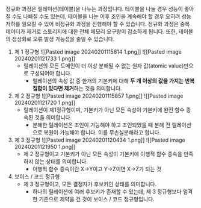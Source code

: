 정규화 과정은 릴레이션(테이블)을 나누는 과정입니다. 테이블을 나눌 경우 성능이 좋아질 수도 나빠질 수도 있는데, 테이블을 나눈 이후 조인을 계속해야 할 경우 오히려 성능 저하를 일으킬 수 있어 비정규화 과정을 진행해야 할 수 있습니다. 정규화 과정은 중복 데이터가 제거로 스토리지에 대한 전체 메모리 요구량이 감소하게 됩니다. 또한, 테이블의 정상화로 오류 발생 가능성을 줄일 수 있습니다.

1. 제 1 정규형
    ![[Pasted image 20240201115814 1.png]]
    ![[Pasted image 20240201121733 1.png]]
    - 릴레이션의 모든 도메인이 더 이상 분해될 수 없는 원자 값(atomic value)만으로 구성되어야 합니다.
        - 릴레이션의 속성 값 중 한개의 기본키에 대해 **두 개 이상의 값을 가지는 반복 집합이 있다면 제거**하는 것을 의미합니다.
2. 제 2 정규형
    ![[Pasted image 20240201115857 1.png]]
    ![[Pasted image 20240201121720 1.png]]
    - 릴레이션이 제1정규형이며, 기본키가 아닌 모든 속성이 기본키에 완전 함수 종속된 것을 의미합니다.
        - 분해한 릴레이션은 조인이 가능해야 하고 조인되었을 때 분해 전 릴레이션으로 복원이 가능해야 합니다. 이를 무손실분해라고 합니다.
3. 제 3 정규형
    ![[Pasted image 20240201120434 1.png]]
    ![[Pasted image 20240201121950 1.png]]
    - 제 2 정규형이고 기본키가 아닌 모든 속성이 기본키에 이행적 함수 종속을 만족하지 않는 상태를 의미합니다.
	    - 이행적 함수 종속이란 X->Y이고 Y->Z이면 X->Z가 되는 것
4. 보이스 / 코드 정규형
    - 제 3 정규형이고, 모든 결정자가 후보키인 상태를 의미합니다.
        - 하나의 릴레이션에 여러 후보키가 존재할 수 있는데, 제 3 정규형보다 엄격한 기준으로 제약을 건 것이 보이스 / 코드 정규형입니다.